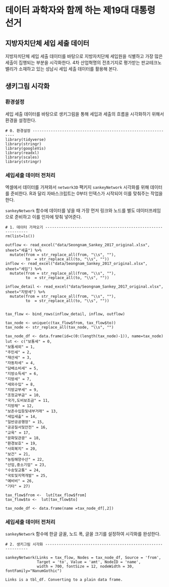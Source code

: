 # 데이터 과학자와 함께 하는 제19대 대통령 선거



## 지방자치단체 세입 세출 데이터

지방자치단체 세입 세출 데이터를 바탕으로 지방자치단체 세입원을 식별하고 가장 많은 세출이 집행되는 부분을 시각화한다.
4차 산업혁명의 전초기지로 평가받는 판교테크노밸리가 소재하고 있는 성남시 세입 세출 데이터를 활용해 본다.

## 생키그림 시각화

### 환경설정

세입 세출 데이터를 바탕으로 생키그림을 통해 세입과 세출의 흐름을 시각화하기 위해서 환경을 설정한다.


~~~{.r}
# 0. 환경설정 --------------------------------------------------------------
library(tidyverse)
library(stringr)
library(googleVis)
library(readxl)
library(scales)
library(stringr)
~~~

### 세입세출 데이터 전처리

엑셀에서 데이터를 가져와서 `network3D` 팩키지 `sankeyNetwork` 시각화를 위해 데이터를 준비한다.
R과 달리 자바스크립트는 0부터 인덱스가 시작되어 이를 맞춰주는 작업을 한다.

`sankeyNetwork` 함수에 데이터를 넣을 때 가장 먼저 링크와 노드를 별도 데이터프레임으로 준비하고 이를 인자에 맞춰 넣어준다.


~~~{.r}
# 1. 데이터 가져오기 --------------------------------------------------------------
rm(list=ls())

outflow <- read_excel("data/Seongnam_Sankey_2017_original.xlsx", sheet="세출") %>% 
  mutate(from = str_replace_all(from, "\\s", ""),
         to  = str_replace_all(to, "\\s", ""))
inflow <- read_excel("data/Seongnam_Sankey_2017_original.xlsx", sheet="세입") %>% 
  mutate(from = str_replace_all(from, "\\s", ""),
         to  = str_replace_all(to, "\\s", ""))

inflow_detail <- read_excel("data/Seongnam_Sankey_2017_original.xlsx", sheet="지방세") %>% 
  mutate(from = str_replace_all(from, "\\s", ""),
         to  = str_replace_all(to, "\\s", ""))


tax_flow <- bind_rows(inflow_detail, inflow, outflow)

tax_node <- unique(c(tax_flow$from, tax_flow$to))
tax_node <- str_replace_all(tax_node, "\\s", "")

tax_node_df <- data.frame(id=c(0:(length(tax_node)-1)), name=tax_node)
lut <- c("보통세" = 0, 
"보통세외" = 1, 
"주민세" = 2, 
"재산세" = 3, 
"자동차세" = 4, 
"담배소비세" = 5, 
"지방소득세" = 6, 
"지방세" = 7, 
"세외수입" = 8, 
"지방교부세" = 9, 
"조정교부금" = 10, 
"국가,도비보조금" = 11, 
"지방채" = 12, 
"보존수입등및내부거래" = 13, 
"세입세출" = 14, 
"일반공공행정" = 15, 
"공공질서및안전" = 16, 
"교육" = 17, 
"문화및관광" = 18, 
"환경보호" = 19, 
"사회복지" = 20, 
"보건" = 21, 
"농림해양수산" = 22, 
"산업,중소기업" = 23, 
"수송및교통" = 24, 
"국토및지역개발" = 25, 
"예비비" = 26, 
"기타" = 27)

tax_flow$from <-  lut[tax_flow$from]
tax_flow$to <-  lut[tax_flow$to]

tax_node_df <- data.frame(name =tax_node_df[,2])
~~~

### 세입세출 데이터 전처리

`sankeyNetwork` 함수에 한글 글꼴, 노드 폭, 글꼴 크기를 설정하여 시각화를 완성한다.


~~~{.r}
# 2. 생키그림 시각화 --------------------------------------------------------------

sankeyNetwork(Links = tax_flow, Nodes = tax_node_df, Source = 'from',
              Target = 'to', Value = 'amt', NodeID = 'name',
              width = 700, fontSize = 12, nodeWidth = 30, fontFamily="NanumGothic")
~~~



~~~{.output}
Links is a tbl_df. Converting to a plain data frame.

~~~

<!--html_preserve--><div id="htmlwidget-744c710f372733784cb6" style="width:700px;height:480px;" class="sankeyNetwork html-widget"></div>
<script type="application/json" data-for="htmlwidget-744c710f372733784cb6">{"x":{"links":{"source":[0,1,2,3,4,5,6,7,8,9,10,11,12,13,14,14,14,14,14,14,14,14,14,14,14,14,14],"target":[7,7,0,0,0,0,0,14,14,14,14,14,14,14,15,16,17,18,19,20,21,22,23,24,25,26,27],"value":[8332.31,130,428.575,2529.37,1194.43,501,3678.94,8462.31,1563.24,122.84,2132.81,3782.38,190,840,1063.5,49.67,626.48,1432.1,990.92,6315.59,1283.24,91.41,396.69,1563.22,946.86,94.55,2269.35]},"nodes":{"name":["보통세","보통세외","주민세","재산세","자동차세","담배소비세","지방소득세","지방세","세외수입","지방교부세","조정교부금","국가,도비보조금","지방채","보존수입등및내부거래","세입세출","일반공공행정","공공질서및안전","교육","문화및관광","환경보호","사회복지","보건","농림해양수산","산업,중소기업","수송및교통","국토및지역개발","예비비","기타"],"group":["보통세","보통세외","주민세","재산세","자동차세","담배소비세","지방소득세","지방세","세외수입","지방교부세","조정교부금","국가,도비보조금","지방채","보존수입등및내부거래","세입세출","일반공공행정","공공질서및안전","교육","문화및관광","환경보호","사회복지","보건","농림해양수산","산업,중소기업","수송및교통","국토및지역개발","예비비","기타"]},"options":{"NodeID":"name","NodeGroup":"name","LinkGroup":null,"colourScale":"d3.scale.category20()","fontSize":12,"fontFamily":"NanumGothic","nodeWidth":30,"nodePadding":10,"units":"","margin":{"top":null,"right":null,"bottom":null,"left":null},"iterations":32}},"evals":[],"jsHooks":[]}</script><!--/html_preserve-->
